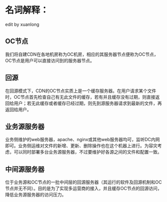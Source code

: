 # 名词解释：
edit by xuanlong

## OC节点
我们将自建CDN在各地机房称为OC机房，相应的其服务器节点便称为OC节点，OC节点是用户可以直接访问到的服务器节点。

## 回源
在回源模式下，CDN的OC节点实质上是一个缓存服务器。在用户请求某个文件时，OC节点首先检查自己有无此文件的缓存，若有并且缓存没有过期，则直接返回给用户；若无此缓存或者缓存已经过期，则先到源服务器请求到最新的文件，再返回给用户。

## 业务源服务器
业务侧维护的web服务器，apache、nginx或其他web服务器均可，监听DC内网即可。业务侧运维对文件的新增、更新、删除操作也在这个机器上进行。为容灾考虑，可以同时部署多台业务源服务器，不过要维护好各源之间的文件和配置一致。

## 中间源服务器
位于业务源和OC节点的一批中间层的回源服务器（其运行的软件及回源机制和OC节点并无不同）。目的是为了实现多运营商的接入，并且缓存OC节点的回源访问，降低业务源服务器的访问压力。
